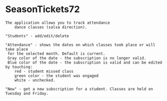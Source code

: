 # SeasonTickets72
 
    The application allows you to track attendance
        dance classes (salsa direction).
        
    "Students" - add/edit/delete
    
    "Attendance" - shows the dates on which classes took place or will take place
     for the selected month. Default is current.
     Gray color of the date - the subscription is no longer valid.
     Blue color of the date - the subscription is valid and can be edited by touching:
        red - student missed class
        green color - the student was engaged
        white - unchecked.

    "New" - get a new subscription for a student. Classes are held on Tuesday and Friday.    
